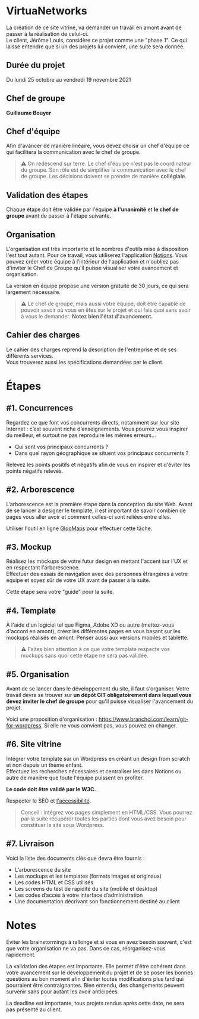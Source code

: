 # VirtuaNetworks

La création de ce site vitrine, va demander un travail en amont avant de passer à la réalisation de celui-ci.  
Le client, Jérôme Louis, considère ce projet comme une "phase 1". Ce qui laisse entendre que si un des projets lui convient, une suite sera donnée.

## Durée du projet

Du lundi 25 octobre au vendredi 19 novembre 2021

## Chef de groupe

**Guillaume Bouyer**

## Chef d'équipe

Afin d'avancer de manière linéaire, vous devez choisir un chef d'équipe ce qui facilitera la communication avec le chef de groupe. 

> :warning: On redescend sur terre. Le chef d'équipe n'est pas le coordinateur du groupe. Son rôle est de simplifier la communication avec le chef de groupe. Les décisions doivent se prendre de manière **collégiale**.

## Validation des étapes

Chaque étape doit être validée par l'équipe **à l'unanimité** et **le chef de groupe** avant de passer à l'étape suivante.  

## Organisation

L'organisation est très importante et le nombres d'outils mise à disposition l'est tout autant. Pour ce travail, vous utiliserez l'application [Notions](https://www.notion.so/fr-fr). Vous pouvez créer votre équipe à l’intérieur de l'application et n'oubliez pas d'inviter le Chef de Groupe qu'il puisse visualiser votre avancement et organisation.

La version en équipe propose une version gratuite de 30 jours, ce qui sera largement nécessaire.

> :warning: Le chef de groupe, mais aussi votre équipe, doit être capable de pouvoir savoir où vous en êtes sur le projet et qui fais quoi sans avoir à vous le demander. **Notez bien l'état d'avancement.**

## Cahier des charges

Le cahier des charges reprend la description de l'entreprise et de ses différents services.  
Vous trouverez aussi les spécifications demandées par le client.

# Étapes

## #1. Concurrences

Regardez ce que font vos concurrents directs, notamment sur leur site Internet : c’est souvent riche d’enseignements. Vous pourrez vous inspirer du meilleur, et surtout ne pas reproduire les mêmes erreurs...

* Qui sont vos principaux concurrents ?
* Dans quel rayon géographique se situent vos principaux concurrents ?

Relevez les points positifs et négatifs afin de vous en inspirer et d'éviter les points négatifs relevés.

## #2. Arborescence

L’arborescence est la première étape dans la conception du site Web. Avant de se lancer à designer le template, il est important de savoir combien de pages vous aller avoir et comment celles-ci sont reliées entre elles.

Utiliser l'outil en ligne [GlooMaps](https://www.gloomaps.com) pour effectuer cette tâche.

## #3. Mockup

Réalisez les mockups de votre futur design en mettant l'accent sur l'UX et en respectant l'arborescence.  
Effectuer des essais de navigation avec des personnes étrangères à votre équipe et soyez sûr de votre UX avant de passer à la suite.

Cette étape sera votre "guide" pour la suite.

## #4. Template

À l'aide d'un logiciel tel que Figma, Adobe XD ou autre (mettez-vous d'accord en amont), créez les différentes pages en vous basant sur les mockups réalisés en amont. Penser aussi aux versions mobiles et tablette.

> :warning: Faites bien attention à ce que votre template respecte vos mockups sans quoi cette étape ne sera pas validée.

## #5. Organisation

Avant de se lancer dans le développement du site, il faut s'organiser. Votre travail devra se trouver sur **un dépôt GIT obligatoirement dans lequel vous devez inviter le chef de groupe** pour qu'il puisse visualiser l'avancement du projet.

Voici une proposition d'organisation : https://www.branchci.com/learn/git-for-wordpress. Si elle ne vous convient pas, vous pouvez en changer.

## #6. Site vitrine

Intégrer votre template sur un Wordpress en créant un design from scratch et non depuis un thème enfant.  
Effectuez les recherches nécessaires et centraliser les dans Notions ou autre de manière que toute l'équipe puissent en profiter.

**Le code doit être validé par le W3C.**

Respecter le SEO et [l'accessibilité](https://blog.ipedis.com/ameliorer-accessibilite-numerique-site-web.).

> Conseil : intégrez vos pages simplement en HTML/CSS. Vous pourrez par la suite récupérer toutes les parties dont vous avez besoin pour constituer le site sous Wordpress.

## #7. Livraison

Voici la liste des documents clés que devra être fournis :
* L’arborescence du site
* Les mockups et les templates (formats images et originaux)
* Les codes HTML et CSS utilisés
* Les screens du test de rapidité du site (mobile et desktop)
* Les codes d’accès à votre interface d’administration
* Une documentation décrivant son fonctionnement destiné au client

# Notes

Éviter les brainstormings à rallonge et si vous en avez besoin souvent, c'est que votre organisation ne va pas. Dans ce cas, réorganisez-vous rapidement.

La validation des étapes est importante. Elle permet d'être cohérent dans votre avancement sur le développement du projet et de se poser les bonnes questions au bon moment afin d'éviter toutes modifications plus tard qui pourraient être contraignantes. Bien entendu, des changements peuvent survenir sans pour autant les avoir anticipées.

La deadline est importante, tous projets rendus après cette date, ne sera pas présenté au client.
